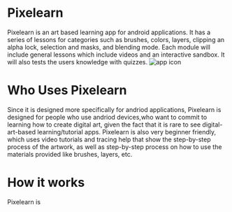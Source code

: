 # Pixelearn
Pixelearn is an art based learning app for android applications. It has a series of lessons for categories such as brushes, colors, layers, clipping an alpha lock, selection and masks, and blending mode. Each module will include general lessons which include videos and an interactive sandbox. It will also tests the users knowledge with quizzes.
![app icon](http://url/to/img.png)

# Who Uses Pixelearn
Since it is designed more specifically for andriod applications, Pixelearn is designed for people who use andriod devices,who want to commit to learning how to create digital art, given the fact that it is rare to see digital-art-based learning/tutorial apps. Pixelearn is also very beginner friendly, which uses video tutorials and tracing help that show the step-by-step process of the artwork, as well as step-by-step process on how to use the materials provided like brushes, layers, etc.

# How it works
Pixelearn is 

